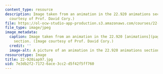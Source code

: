 ```yaml
---
content_type: resource
description: Image taken from an animation in the 22.920 animations section. (Image
  courtesy of Prof. David Cory.)
file: https://ol-ocw-studio-app-production.s3.amazonaws.com/courses/22-920-a-hands-on-introduction-to-nuclear-magnetic-resonance-january-iap-1997/7e3db2f271726ace3cc2d5f42f5ff760_22-920iap97.jpg
file_type: image/jpeg
image_metadata:
  caption: Image taken from an animation in the 22.920 [animations](pages/animations)
    section. (Image courtesy of Prof. David Cory.)
  credit: ''
  image-alt: A picture of an animation in the 22.920 animations section.
resourcetype: Image
title: 22-920iap97.jpg
uid: 7e3db2f2-7172-6ace-3cc2-d5f42f5ff760
---
```

